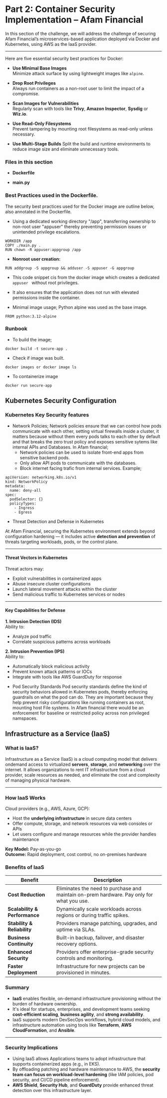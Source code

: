 # Part 2: Container Security Implementation – Afam Financial

In this section of the challenge, we will address the challenge of securing Afam Financial’s microservices-based application deployed via Docker and Kubernetes, using AWS as the IaaS provider.

------------------------


Here are five essential security best practices for Docker:

+ **Use Minimal Base Images**  
   Minimize attack surface by using lightweight images like `alpine`.

+ **Drop Root Privileges**  
   Always run containers as a non-root user to limit the impact of a compromise.

+ **Scan Images for Vulnerabilities**  
   Regularly scan with tools like **Trivy**, **Amazon Inspector**, **Sysdig** or **Wiz.io**.

+ **Use Read-Only Filesystems**  
   Prevent tampering by mounting root filesystems as read-only unless necessary.

+ **Use Multi-Stage Builds**
   Split the build and runtime environments to reduce image size and eliminate unnecessary tools.

### Files in this section

+ **Dockerfile**

+ **main.py**


### Best Practices used in the Dockerfile.
The security best practices used for the Docker image are outline below, also annotated in the Dockerfile.

+ Using a dedicated working directory "/app", transferring ownership to non-root user "appuser" thereby preventing permission issues or unintended privilege escalations.
```
WORKDIR /app
COPY ./main.py .
RUN chown -R appuser:appgroup /app
```
+ **Nonroot user creation:** 

```
RUN addgroup -S appgroup && adduser -S appuser -G appgroup

```
- This code snippet cis from the docker image which creates a dedicated ```appuser ``` without root privileges.

- It also ensures that the application does not run with elevated permissions inside the container.

+ Minimal image usage; Python alpine was used as the base image.

```
FROM python:3.12-alpine
```

### Runbook

+ To build the image;
```
docker build -t secure-app .    
```
+ Check if image was built.
```
docker images or docker image ls
```
+ To containerize image
```
docker run secure-app 
```

## Kubernetes Security Configuration

### Kubernetes Key Security features

+ Network Policies; Network policies ensure that we can control how pods communicate with each other, setting virtual firewalls inside a cluster, it matters because without them every pods talks to each other by default and that breaks the zero trust policy and exposes sensitive sytems like internal APIs and Databases.
In Afam financial;
    + Network policies can be used to isolate front-end apps from sensitive backend pods.
    + Only allow  API pods to communicate with the databases.
    + Block internet facing trafic from internal services.
Example;
```
apiVersion: networking.k8s.io/v1
kind: NetworkPolicy
metadata:
  name: deny-all
spec:
  podSelector: {}
  policyTypes:
    - Ingress
    - Egress
```

+ Threat Detection and Defense in Kubernetes

At Afam Financial, securing the Kubernetes environment extends beyond configuration hardening — it includes active **detection and prevention** of threats targeting workloads, pods, or the control plane.

---

#### Threat Vectors in Kubernetes
Threat actors may:
- Exploit vulnerabilities in containerized apps
- Abuse insecure cluster configurations
- Launch lateral movement attacks within the cluster
- Send malicious traffic to Kubernetes services or nodes

---

####  Key Capabilities for Defense

**1. Intrusion Detection (IDS)**  
Ability to:
- Analyze pod traffic
- Correlate suspicious patterns across workloads

**2. Intrusion Prevention (IPS)**  
Ability to:
- Automatically block malicious activity
- Prevent known attack patterns or IOCs
- Integrate with tools like AWS GuardDuty for response

+ Pod Security Standards
Pod security standards define the kind of security behaviors allowed in Kubernetes pods, thereby enforcing guardrails on what the pod can do. They are important because they help prevent risky configurations like running containers as root, mounting host File systems. In Afam financial there would be an enforcement for baseline or restricted policy across non privileged namspaces.


## Infrastructure as a Service (IaaS)

### What is IaaS?
Infrastructure as a Service (IaaS) is a cloud computing model that delivers ondemand access to virtualized **servers**, **storage**, and **networking** over the internet. It allows organizations to rent IT infrastructure from a cloud provider, scale resources as needed, and eliminate the cost and complexity of managing physical hardware.

---

### How IaaS Works

Cloud providers (e.g., AWS, Azure, GCP):
- Host the **underlying infrastructure** in secure data centers
- Offer compute, storage, and network resources via web consoles or APIs
- Let users configure and manage resources while the provider handles maintenance

**Key Model:** Pay-as-you-go  
**Outcome:** Rapid deployment, cost control, no on-premises hardware


### Benefits of IaaS

| Benefit                        | Description |
|--------------------------------|-------------|
|   **Cost Reduction**           | Eliminates the need to purchase and maintain on-prem hardware. Pay only for what you use. |
|   **Scalability & Performance**| Dynamically scale workloads across regions or during traffic spikes. |
|   **Stability & Reliability**  | Providers manage patching, upgrades, and uptime via SLAs. |
|   **Business Continuity**      | Built-in backup, failover, and disaster recovery options. |
|   **Enhanced Security**        | Providers offer enterprise-grade security controls and monitoring. |
|   **Faster Deployment**        | Infrastructure for new projects can be provisioned in minutes. |


### Summary

- **IaaS** enables flexible, on-demand infrastructure provisioning without the burden of hardware ownership.
- It's ideal for startups, enterprises, and development teams seeking **cost-efficient scaling**, **business agility**, and **strong availability**.
- IaaS supports modern DevSecOps workflows, hybrid cloud models, and infrastructure automation using tools like **Terraform**, **AWS CloudFormation**, and **Ansible**.

---

###  Security Implications

- Using IaaS allows Applications teams to adopt infrastructure that supports containerized apps (e.g., in EKS).
- By offloading patching and hardware maintenance to AWS, the **security team can focus on workload-level hardening** (like IAM policies, pod security, and CI/CD pipeline enforcement).
- **AWS Shield**, **Security Hub**, and **GuardDuty** provide enhanced threat detection over this infrastructure layer.
